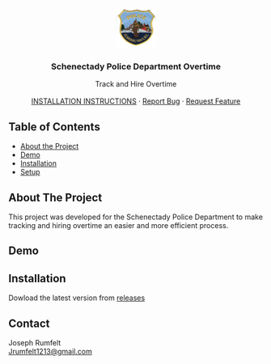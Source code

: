 <br />
<p align="center">
  <a href="https://github.com/Jrumfelt/Overtime">
    <img src="Images/Icon.jpg" alt="Icon" width="80" height="80">
  </a>

  <h3 align="center">Schenectady Police Department Overtime</h3>

  <p align="center">
    Track and Hire Overtime 
    <br />
    <br />
    <a href="#installation">INSTALLATION INSTRUCTIONS</b></a>
    ·
    <a href="https://github.com/othneildrew/Best-README-Template/issues">Report Bug</a>
    ·
    <a href="https://github.com/othneildrew/Best-README-Template/issues">Request Feature</a>
  </p>
</p>

<!-- TABLE OF CONTENTS -->
## Table of Contents

* [About the Project](#about-the-project)
* [Demo](#Demo)
* [Installation](#installation)
* [Setup](#setup)

<!-- ABOUT THE PROJECT -->
## About The Project

This project was developed for the Schenectady Police Department to make tracking and hiring overtime an easier and more efficient process.

## Demo


## Installation

Dowload the latest version from [releases](https://github.com/Jrumfelt/Overtime/releases)

## Contact
Joseph Rumfelt
<br>
Jrumfelt1213@gmail.com
